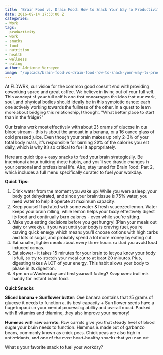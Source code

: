 ```yaml
---
title: 'Brain Food vs. Drain Food: How to Snack Your Way to Productivity'
date: 2016-09-14 17:33:00 Z
categories:
- Work
tags:
- productivity
- work
- snacks
- food
- nutrition
- health
- wellness
- eating
author: Adrianne Verheyen
image: "/uploads/brain-food-vs-drain-food-how-to-snack-your-way-to-productivity.jpg"
---
```


At FLDWRK, our vision for the common good doesn’t end with providing coworking space and great coffee. We believe in living out of your full self. This concept of your full self is one that encourages the idea that our work, soul, and physical bodies should ideally be in this symbiotic dance: each one actively working towards the fullness of the other. In a quest to learn more about bridging this relationship, I thought, "What better place to start than in the fridge?"<!-- more -->

Our brains work most effectively with about 25 grams of glucose in our blood stream - this is about the amount in a banana, or a 16 ounce glass of cold pressed juice. Even though your brain makes up only 2-3% of your total body mass, it’s responsible for burning 20% of the calories you eat daily, which is why it’s so critical to fuel it appropriately.

Here are quick tips + easy snacks to feed your brain strategically. Be intentional about building these habits, and you’ll see drastic changes in your personal and professional life. Also, stay tuned for Brain Food: Part 2, which includes a full menu specifically curated to fuel your workday.

**Quick Tips:**

1. Drink water from the moment you wake up! While you were asleep, your body got dehydrated, and since your brain tissue is 75% water, you need water to help it operate at maximum capacity.
2. Keep yourself hydrated with some water & fresh squeezed lemon. Water keeps your brain rolling, while lemon helps your body effectively digest its food and continually burn calories - even while you’re sitting.
3. Make your eating decisions before you get hungry! (Plan your meals out daily or weekly). If you wait until your body is craving fuel, you’re craving quick energy which means you’ll choose options with high carbs and lots of sugar, and probably spend a lot more money by eating out.
4. Eat smaller, lighter meals about every three hours so that you avoid food induced comas.
5. Eat slower - it takes 15 minutes for your brain to let you know your body is full, so try to stretch your meal out to at least 20 minutes. Plus, digesting takes A LOT of your energy. This habit allows your body to phase in its digestion.
6. 4 pm on a Wednesday and find yourself fading? Keep some trail mix handy for instant brain food.

**Quick Snacks:**

**Sliced banana + Sunflower butter**: One banana contains that 25 grams of glucose it needs to function at its best capacity + Sun flower seeds have a huge impact on your mental processing ability and overall mood. Packed with B vitamins and thiamine, they also improve your memory!

**Hummus with raw carrots**: Raw carrots give you that steady level of blood sugar your brain needs to function. Hummus is made out of garbanzo beans, commonly known as chick peas. Chick peas are also high in antioxidants, and one of the most heart-healthy snacks that you can eat.

What's your favorite snack to fuel your workday?
